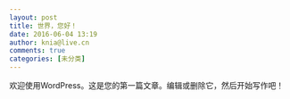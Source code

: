 ```yaml
---
layout: post
title: 世界，您好！
date: 2016-06-04 13:19
author: knia@live.cn
comments: true
categories: [未分类]
---
```

欢迎使用WordPress。这是您的第一篇文章。编辑或删除它，然后开始写作吧！
